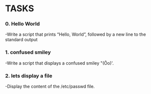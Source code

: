 # TASKS
### 0. Hello World
-Write a script that prints “Hello, World”, followed by a new line to the standard output
### 1. confused smiley
-Write a script that displays a confused smiley "(Ôo)'.
### 2. lets display a file
-Display the content of the /etc/passwd file.
